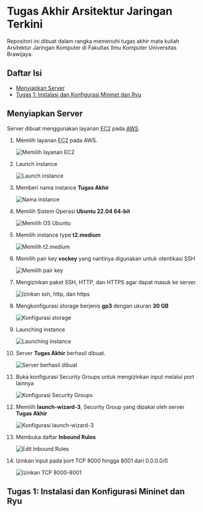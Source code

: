 # Tugas Akhir Arsitektur Jaringan Terkini

Repositori ini dibuat dalam rangka memenuhi tugas akhir
mata kuliah Arsitektur Jaringan Komputer di Fakultas Ilmu Komputer
Universitas Brawijaya.

## Daftar Isi

- [Menyiapkan Server](#menyiapkan-server)
- [Tugas 1: Instalasi dan Konfigurasi Mininet dan Ryu](#tugas-1-instalasi-dan-konfigurasi-mininet-dan-ryu)

## Menyiapkan Server

Server dibuat menggunakan layanan <abbr title="Elastic Compute Cloud">EC2</abbr> pada [<abbr title="Amazon Web Service">AWS</abbr>](https://aws.amazon.com).

1. Memilih layanan <abbr title="Elastic Compute Cloud">EC2</abbr> pada AWS.

   ![Memilih layanan EC2](https://fikrimus35.github.io/tugas-akhir-ajt/images/001-select-ec2-service.webp)

2. Launch instance

   ![Launch instance](https://fikrimus35.github.io/tugas-akhir-ajt/images/002-launch-instance.webp)

3. Memberi nama instance **Tugas Akhir**

   ![Nama instance](https://fikrimus35.github.io/tugas-akhir-ajt/images/003-give-instance-name.webp)

4. Memilih Sistem Operasi **Ubuntu 22.04 64-bit**

   ![Memilih OS Ubuntu](https://fikrimus35.github.io/tugas-akhir-ajt/images/004-select-ubuntu-os.webp)

5. Memilih instance type **t2.medium**

   ![Memilih t2.medium](https://fikrimus35.github.io/tugas-akhir-ajt/images/005-select-t2-medium.webp)

6. Memilih pair key **vockey** yang nantinya digunakan untuk otentikasi SSH

   ![Memilih pair key](https://fikrimus35.github.io/tugas-akhir-ajt/images/006-select-vockey-key-pair.webp)

7. Mengizinkan paket SSH, HTTP, dan HTTPS agar dapat masuk ke server.

   ![Izinkan ssh, http, dan https](https://fikrimus35.github.io/tugas-akhir-ajt/images/007-grant-ssh-http-https.webp)

8. Mengkonfigurasi storage berjenis **gp3** dengan ukuran **30 GB**

   ![Konfigurasi storage](https://fikrimus35.github.io/tugas-akhir-ajt/images/008-configure-storage.webp)

9. Launching instance

   ![Launching instance](https://fikrimus35.github.io/tugas-akhir-ajt/images/009-launching-instance.webp)

10. Server **Tugas Akhir** berhasil dibuat.

    ![Server berhasil dibuat](https://fikrimus35.github.io/tugas-akhir-ajt/images/010-server-created.webp)

11. Buka konfigurasi Security Groups untuk mengizinkan input melalui port lainnya

    ![Konfigurasi Security Groups](https://fikrimus35.github.io/tugas-akhir-ajt/images/011-security-groups.webp)

12. Memilih **launch-wizard-3**, Security Group yang dipakai oleh server **Tugas Akhir**

    ![Konfigurasi launch-wizard-3](https://fikrimus35.github.io/tugas-akhir-ajt/images/012-select-security-group.webp)

13. Membuka daftar **Inbound Rules**

    ![Edit Inbound Rules](https://fikrimus35.github.io/tugas-akhir-ajt/images/013-select-inbound-rules.webp)

14. Izinkan input pada port TCP 8000 hingga 8001 dari 0.0.0.0/0

    ![Izinkan TCP 8000-8001](https://fikrimus35.github.io/tugas-akhir-ajt/images/014-grant-tcp-8000-8001.webp)

## Tugas 1: Instalasi dan Konfigurasi Mininet dan Ryu
